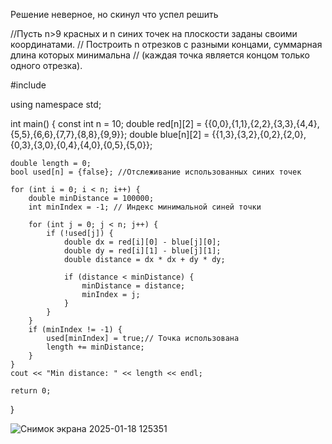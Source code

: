 Решение неверное, но скинул что успел решить

//Пусть n>9 красных и n синих точек на плоскости заданы своими координатами. 
// Построить n отрезков с разными концами, суммарная длина которых минимальна 
// (каждая точка является концом только одного отрезка).

#include <iostream>

using namespace std;

int main() {
	const int n = 10;
	double red[n][2] = {{0,0},{1,1},{2,2},{3,3},{4,4},{5,5},{6,6},{7,7},{8,8},{9,9}};
	double blue[n][2] = {{1,3},{3,2},{0,2},{2,0},{0,3},{3,0},{0,4},{4,0},{0,5},{5,0}};

	double length = 0;
	bool used[n] = {false}; //Отслеживание использованных синих точек

	for (int i = 0; i < n; i++) {
		double minDistance = 100000;
		int minIndex = -1; // Индекс минимальной синей точки

		for (int j = 0; j < n; j++) {
			if (!used[j]) {
				double dx = red[i][0] - blue[j][0];
				double dy = red[i][1] - blue[j][1];
				double distance = dx * dx + dy * dy;

				if (distance < minDistance) {
					minDistance = distance;
					minIndex = j;
				}
			}
		}
		if (minIndex != -1) {
			used[minIndex] = true;// Точка использована
			length += minDistance;
		}
	}
	cout << "Min distance: " << length << endl;

	return 0;
}

![Снимок экрана 2025-01-18 125351](https://github.com/user-attachments/assets/ccfa6ab0-5460-4413-a166-c6a46e552b87)


